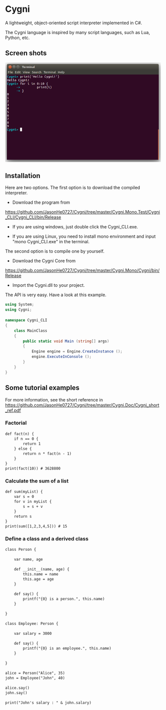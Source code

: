 # Cygni
A lightweight, object-oriented script interpreter implemented in C#.

The Cygni language is inspired by many script languages, such as Lua, Python, etc. 

## Screen shots
![image](https://github.com/JasonHe0727/Cygni/blob/master/Screenshots/Cygni_Screen_shot1.png)

## Installation 
Here are two options. 
The first option is to download the compiled interpreter.
- Download the program from 

https://github.com/JasonHe0727/Cygni/tree/master/Cygni.Mono.Test/Cygni_CLI/Cygni_CLI/bin/Release
- If you are using windows, just double click the Cygni_CLI.exe. 

- If you are using Linux, you need to install mono environment and input "mono Cygni_CLI.exe" in the terminal.


The second option is to compile one by yourself. 
- Download the Cygni Core from 

https://github.com/JasonHe0727/Cygni/tree/master/Cygni.Mono/Cygni/bin/Release

- Import the Cygni.dll to your project.

The API is very easy. Have a look at this example.
``` csharp
using System;
using Cygni;

namespace Cygni_CLI
{
	class MainClass
	{
		public static void Main (string[] args)
		{
			Engine engine = Engine.CreateInstance ();
			engine.ExecuteInConsole ();
		}
	}
}
```

## Some tutorial examples
For more information, see the short reference in https://github.com/JasonHe0727/Cygni/tree/master/Cygni.Doc/Cygni_short_ref.pdf

### Factorial
``` cygni
def fact(n) {
	if n == 0 {
		return 1
	} else {
		return n * fact(n - 1)
	}
}
print(fact(10)) # 3628800
```
### Calculate the sum of a list
``` cygni
def sum(myList) {
	var s = 0
	for v in myList {
		s = s + v
	}
	return s
}
print(sum([1,2,3,4,5])) # 15
```

### Define a class and a derived class
``` cygni
class Person {

	var name, age

	def __init__(name, age) {
		this.name = name
		this.age = age
	}

	def say() {
		printf("{0} is a person.", this.name)
	}

}

class Employee: Person {

	var salary = 3000

	def say() {
		printf("{0} is an employee.", this.name)
	}

}

alice = Person("Alice", 35)
john = Employee("John", 40)

alice.say()
john.say()

print("John's salary : " & john.salary)
```
